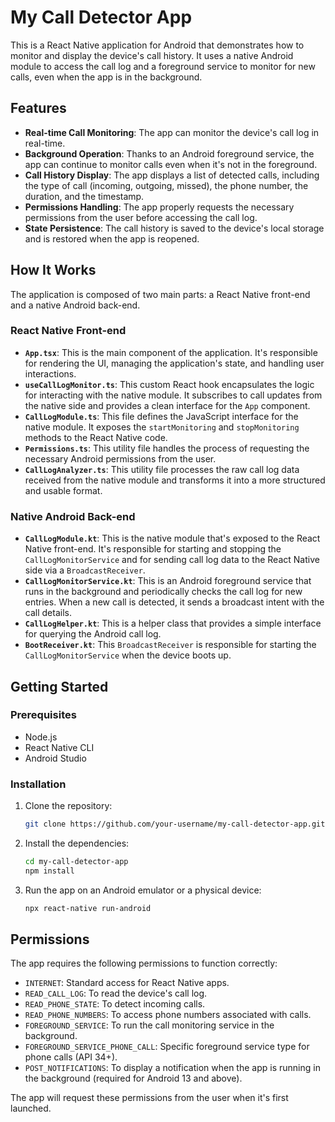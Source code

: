 # My Call Detector App

This is a React Native application for Android that demonstrates how to monitor and display the device's call history. It uses a native Android module to access the call log and a foreground service to monitor for new calls, even when the app is in the background.

## Features

- **Real-time Call Monitoring**: The app can monitor the device's call log in real-time.
- **Background Operation**: Thanks to an Android foreground service, the app can continue to monitor calls even when it's not in the foreground.
- **Call History Display**: The app displays a list of detected calls, including the type of call (incoming, outgoing, missed), the phone number, the duration, and the timestamp.
- **Permissions Handling**: The app properly requests the necessary permissions from the user before accessing the call log.
- **State Persistence**: The call history is saved to the device's local storage and is restored when the app is reopened.

## How It Works

The application is composed of two main parts: a React Native front-end and a native Android back-end.

### React Native Front-end

- **`App.tsx`**: This is the main component of the application. It's responsible for rendering the UI, managing the application's state, and handling user interactions.
- **`useCallLogMonitor.ts`**: This custom React hook encapsulates the logic for interacting with the native module. It subscribes to call updates from the native side and provides a clean interface for the `App` component.
- **`CallLogModule.ts`**: This file defines the JavaScript interface for the native module. It exposes the `startMonitoring` and `stopMonitoring` methods to the React Native code.
- **`Permissions.ts`**: This utility file handles the process of requesting the necessary Android permissions from the user.
- **`CallLogAnalyzer.ts`**: This utility file processes the raw call log data received from the native module and transforms it into a more structured and usable format.

### Native Android Back-end

- **`CallLogModule.kt`**: This is the native module that's exposed to the React Native front-end. It's responsible for starting and stopping the `CallLogMonitorService` and for sending call log data to the React Native side via a `BroadcastReceiver`.
- **`CallLogMonitorService.kt`**: This is an Android foreground service that runs in the background and periodically checks the call log for new entries. When a new call is detected, it sends a broadcast intent with the call details.
- **`CallLogHelper.kt`**: This is a helper class that provides a simple interface for querying the Android call log.
- **`BootReceiver.kt`**: This `BroadcastReceiver` is responsible for starting the `CallLogMonitorService` when the device boots up.

## Getting Started

### Prerequisites

- Node.js
- React Native CLI
- Android Studio

### Installation

1. Clone the repository:

   ```bash
   git clone https://github.com/your-username/my-call-detector-app.git
   ```

2. Install the dependencies:

   ```bash
   cd my-call-detector-app
   npm install
   ```

3. Run the app on an Android emulator or a physical device:

   ```bash
   npx react-native run-android
   ```

## Permissions

The app requires the following permissions to function correctly:

- `INTERNET`: Standard access for React Native apps.
- `READ_CALL_LOG`: To read the device's call log.
- `READ_PHONE_STATE`: To detect incoming calls.
- `READ_PHONE_NUMBERS`: To access phone numbers associated with calls.
- `FOREGROUND_SERVICE`: To run the call monitoring service in the background.
- `FOREGROUND_SERVICE_PHONE_CALL`: Specific foreground service type for phone calls (API 34+).
- `POST_NOTIFICATIONS`: To display a notification when the app is running in the background (required for Android 13 and above).

The app will request these permissions from the user when it's first launched.
